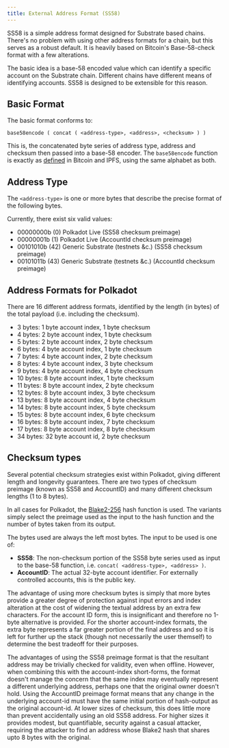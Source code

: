 ```yaml
---
title: External Address Format (SS58)
---
```

SS58 is a simple address format designed for Substrate based chains. There's no problem with using other address formats for a chain, but this serves as a robust default. It is heavily based on Bitcoin's Base-58-check format with a few alterations.

The basic idea is a base-58 encoded value which can identify a specific account on the Substrate chain. Different chains have different means of identifying accounts. SS58 is designed to be extensible for this reason.

## Basic Format

The basic format conforms to:

```
base58encode ( concat ( <address-type>, <address>, <checksum> ) )
```

This is, the concatenated byte series of address type, address and checksum then passed into a base-58 encoder. The `base58encode` function is exactly as [defined](https://en.wikipedia.org/wiki/Base58) in Bitcoin and IPFS, using the same alphabet as both.

## Address Type

The `<address-type>` is one or more bytes that describe the precise format of the following bytes.

Currently, there exist six valid values:

- 00000000b (0) Polkadot Live (SS58 checksum preimage)
- 00000001b (1) Polkadot Live (AccountId checksum preimage)
- 00101010b (42) Generic Substrate (testnets &c.) (SS58 checksum preimage)
- 00101011b (43) Generic Substrate (testnets &c.) (AccountId checksum preimage)

## Address Formats for Polkadot

There are 16 different address formats, identified by the length (in bytes) of the total payload (i.e. including the checksum).

- 3 bytes: 1 byte account index, 1 byte checksum
- 4 bytes: 2 byte account index, 1 byte checksum
- 5 bytes: 2 byte account index, 2 byte checksum
- 6 bytes: 4 byte account index, 1 byte checksum
- 7 bytes: 4 byte account index, 2 byte checksum
- 8 bytes: 4 byte account index, 3 byte checksum
- 9 bytes: 4 byte account index, 4 byte checksum
- 10 bytes: 8 byte account index, 1 byte checksum
- 11 bytes: 8 byte account index, 2 byte checksum
- 12 bytes: 8 byte account index, 3 byte checksum
- 13 bytes: 8 byte account index, 4 byte checksum
- 14 bytes: 8 byte account index, 5 byte checksum
- 15 bytes: 8 byte account index, 6 byte checksum
- 16 bytes: 8 byte account index, 7 byte checksum
- 17 bytes: 8 byte account index, 8 byte checksum
- 34 bytes: 32 byte account id, 2 byte checksum

## Checksum types

Several potential checksum strategies exist within Polkadot, giving different length and longevity guarantees. There are two types of checksum preimage (known as SS58 and AccountID) and many different checksum lengths (1 to 8 bytes).

In all cases for Polkadot, the [Blake2-256](https://en.wikipedia.org/wiki/BLAKE_(hash_function)) hash function is used. The variants simply select the preimage used as the input to the hash function and the number of bytes taken from its output.

The bytes used are always the left most bytes. The input to be used is one of:

- **SS58**: The non-checksum portion of the SS58 byte series used as input to the base-58 function, i.e. `concat( <address-type>, <address> )`.
- **AccountID**: The actual 32-byte account identifier. For externally controlled accounts, this is the public key.

The advantage of using more checksum bytes is simply that more bytes provide a greater degree of protection against input errors and index alteration at the cost of widening the textual address by an extra few characters. For the account ID form, this is insignificant and therefore no 1-byte alternative is provided. For the shorter account-index formats, the extra byte represents a far greater portion of the final address and so it is left for further up the stack (though not necessarily the user themself) to determine the best tradeoff for their purposes.

The advantages of using the SS58 preimage format is that the resultant address may be trivially checked for validity, even when offline. However, when combining this with the account-index short-forms, the format doesn't manage the concern that the same index may eventually represent a different underlying address, perhaps one that the original owner doesn't hold. Using the AccountID preimage format means that any change in the underlying account-id must have the same initial portion of hash-output as the original account-id. At lower sizes of checksum, this does little more than prevent accidentally using an old SS58 address. For higher sizes it provides modest, but quantifiable, security against a casual attacker, requiring the attacker to find an address whose Blake2 hash that shares upto 8 bytes with the original.
